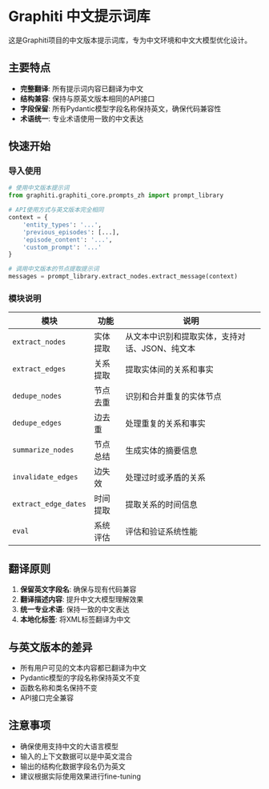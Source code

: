 # Graphiti 中文提示词库

这是Graphiti项目的中文版本提示词库，专为中文环境和中文大模型优化设计。

## 主要特点

- **完整翻译**: 所有提示词内容已翻译为中文
- **结构兼容**: 保持与原英文版本相同的API接口
- **字段保留**: 所有Pydantic模型字段名称保持英文，确保代码兼容性
- **术语统一**: 专业术语使用一致的中文表达

## 快速开始

### 导入使用

```python
# 使用中文版本提示词
from graphiti.graphiti_core.prompts_zh import prompt_library

# API使用方式与英文版本完全相同
context = {
    'entity_types': '...',
    'previous_episodes': [...],
    'episode_content': '...',
    'custom_prompt': '...'
}

# 调用中文版本的节点提取提示词
messages = prompt_library.extract_nodes.extract_message(context)
```

### 模块说明

| 模块 | 功能 | 说明 |
|------|------|------|
| `extract_nodes` | 实体提取 | 从文本中识别和提取实体，支持对话、JSON、纯文本 |
| `extract_edges` | 关系提取 | 提取实体间的关系和事实 |
| `dedupe_nodes` | 节点去重 | 识别和合并重复的实体节点 |
| `dedupe_edges` | 边去重 | 处理重复的关系和事实 |
| `summarize_nodes` | 节点总结 | 生成实体的摘要信息 |
| `invalidate_edges` | 边失效 | 处理过时或矛盾的关系 |
| `extract_edge_dates` | 时间提取 | 提取关系的时间信息 |
| `eval` | 系统评估 | 评估和验证系统性能 |

## 翻译原则

1. **保留英文字段名**: 确保与现有代码兼容
2. **翻译描述内容**: 提升中文大模型理解效果
3. **统一专业术语**: 保持一致的中文表达
4. **本地化标签**: 将XML标签翻译为中文

## 与英文版本的差异

- 所有用户可见的文本内容都已翻译为中文
- Pydantic模型的字段名称保持英文不变
- 函数名称和类名保持不变
- API接口完全兼容

## 注意事项

- 确保使用支持中文的大语言模型
- 输入的上下文数据可以是中英文混合
- 输出的结构化数据字段名仍为英文
- 建议根据实际使用效果进行fine-tuning